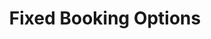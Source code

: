---
  id: "1829"
  fieldLayoutId: "89"
  uid: "22970ad7-b8b0-4c28-ad8c-adeb8921c877"
  enabled: "1"
  archived: "0"
  dateCreated: "2018-04-16 18:52:31"
  dateUpdated: "2019-01-28 02:47:24"
  siteSettingsId: "1829"
  slug: "fixed-booking-options"
  siteId: "1"
  uri: "patterns/web/entry/fixed-booking-options"
  enabledForSite: "1"
  sectionId: "2"
  typeId: "2"
  authorId: "1"
  postDate: "2018-04-16 18:52:00"
  expiryDate: null
  contentId: "1829"
  title: "Fixed Booking Options"
  field_allColorsComputed: null
  field_allColorsComputedIllustration: null
  field_allColorsComputedThumbnail: null
  field_appDescription: null
  field_appDescriptionSentiment: null
  field_audio: "0"
  field_authorFaq: null
  field_bgThumbPosition: "right bottom"
  field_body: null
  field_captureSize: null
  field_categoriesRaw: "keeping context,reducing cognitive load,"
  field_categoryInPlainText: null
  field_coldThumbTransform: null
  field_colorPalette: null
  field_contributorName: null
  field_contributorUrl: null
  field_coverColor: null
  field_dominantColor: null
  field_externalContributor: "0"
  field_fetchWebsiteData: null
  field_fullName: null
  field_gfycatSource: "IcyOblongAcornweevil"
  field_gif: "1"
  field_gumletUrl: null
  field_gumletUrlNoPreParse: null
  field_howHelps: "<p><strong>Keeping Context and Reducing Cognitive Load.</strong></p><p>Although it could be argued that this solution is mainly beneficial for Airbnb (since it likely helps with conversions), it also helps the customer to accomplish their primary job-to-be-done on this page.</p><p>This solution helps the user to keep price and booking dates in context regardless of their position on the page. This behavior allows users to understand the listing better as they scroll through it.<br />Additionally, this solution reduces the cognitive load associated with scrolling back and forth to reference previously seen information.</p>"
  field_howWorks: "<p>Airbnb listings feature a comprehensive amount of information about each location. This information includes an overview of the location, description, specific data about the host and reviews by past guests.</p><p>Since all this information is quite long, users have to scroll several page folds to review it.<br />To avoid the constant scroll jumping, Airbnb fixes the container with the booking form, so it's always available to the users at any scroll position of the listing.<br />Users don't need to go back to a specific position of the page to finalize their booking.</p>"
  field_iconColors: null
  field_iconComputedColors: null
  field_illustrationSource: null
  field_imagePathRaw: ""
  field_imageTextOcr: null
  field_depthArticleBody: null
  field_lpSentimentScore: null
  field_lpUrl: null
  field_mediaEmbed: null
  field_mobileId: null
  field_mobileShotSrc: null
  field_newsObject: null
  field_pageFetchJsonString: null
  field_patternSrc: "Airbnb"
  field_platformRaw: "Web"
  field_qualityDescription: null
  field_rawResponse: null
  field_readingDuration: null
  field_readingDurationSeconds: null
  field_readingEaseLevel: null
  field_readingEaseScore: null
  field_references: null
  field_screenshotColors: null
  field_screenshotComputedColors: null
  field_sourceFromArchive: null
  field_strategyDescription: null
  field_thumbColors: null
  field_thumbVideoUrl: null
  field_webDescription: null
  field_webTitle: null
  field_what: "<p>This is a solution found in the Airbnb web app. When a user scrolls through an Airbnb listing, the booking options stays fixed so they are always available for the customer to complete the booking at any moment.</p>"
  root: null
  lft: null
  rgt: null
  level: null
  structureId: null
  layout: layouts/post.njk
---